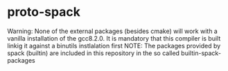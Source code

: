 # proto-spack
Warning: None of the external packages (besides cmake) will work with a vanilla installation of the gcc8.2.0. It is mandatory that this compiler is built linkig it against a binutils instlalation first
NOTE: The packages provided by spack (builtin) are included in this repository in the so called builtin-spack-packages

